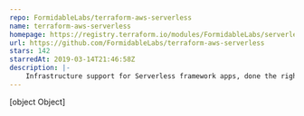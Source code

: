 ```yaml
---
repo: FormidableLabs/terraform-aws-serverless
name: terraform-aws-serverless
homepage: https://registry.terraform.io/modules/FormidableLabs/serverless/aws
url: https://github.com/FormidableLabs/terraform-aws-serverless
stars: 142
starredAt: 2019-03-14T21:46:58Z
description: |-
    Infrastructure support for Serverless framework apps, done the right way
---
```


[object Object]
